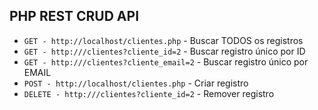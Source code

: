 ## PHP REST CRUD API

* `GET - http://localhost/clientes.php` - Buscar TODOS os registros
* `GET - http:///clientes?cliente_id=2` - Buscar registro único por ID
* `GET - http:///clientes?cliente_email=2` - Buscar registro único por EMAIL
* `POST - http://localhost/clientes.php` - Criar registro
* `DELETE - http:///clientes?cliente_id=2` - Remover registro